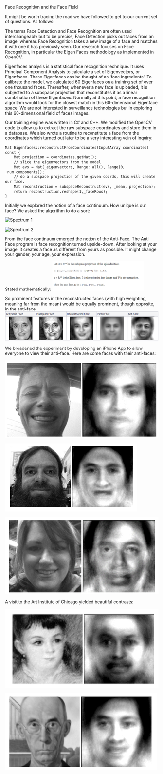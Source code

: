 Face Recognition and the Face Field   

It might be worth tracing the road we have followed to get to our current set of questions. As follows:   

The terms Face Detection and Face Recognition are often used interchangeably but to be precise, Face Detection picks out faces from an image, whereas Face Recognition takes a new image of a face and matches it with one it has previously seen. Our research focuses on Face Recognition, in particular the Eigen Faces methodology as implemented in OpenCV.   

Eigenfaces analysis is a statistical face recognition technique. It uses Principal Component Analysis to calculate a set of Eigenvectors, or Eigenfaces. These Eigenfaces can be thought of as 'face ingredients'. To calibrate the model, we calculated 60 Eigenfaces on a training set of over one thousand faces. Thereafter, whenever a new face is uploaded, it is subjected to a subspace projection that reconstitutes it as a linear combination of these Eigenfaces. Normally at this point, a face recognition algorithm would look for the closest match in this 60-dimensional Eigenface space. We are not interested in surveillance technologies but in exploring this 60-dimensional field of faces images.   

Our training engine was written in C# and C++. We modified the OpenCV code to allow us to extract the raw subspace coordinates and store them in a database. We also wrote a routine to reconstitute a face from the coordinates which turned out later to be a very interesting vein of inquiry:   

```
Mat Eigenfaces::reconstructFromCoordinates(InputArray coordinates) const {   
    Mat projection = coordinates.getMat();   
    // slice the eigenvectors from the model   
    Mat evs = Mat(_eigenvectors, Range::all(), Range(0, _num_components));  
    // do a subspace projection of the given coords, this will create our face. 
    Mat reconstruction = subspaceReconstruct(evs, _mean, projection);   
    return reconstruction.reshape(1,_faceRows);   
}   

```

Initially we explored the notion of a face continuum. How unique is our face? We asked the algorithm to do a sort:

![Spectrum 1](../project_images/spectrum1.jpg?raw=true)

![Spectrum 2](../project_images/Spectrum2.jpg?raw=true)

From the face continuum emerged the notion of the Anti-Face. The Anti Face program is face recognition turned upside-down. After looking at your image, it creates a face as different from yours as possible. It might change your gender, your age, your expression. 

Stated mathematically:
<img src="../project_images/math.png" style="width: 300px;"/>

So prominent features in the reconstructed faces (with high weighting, meaning far from the mean) would be equally prominent, though opposite, in the anti-face.
![Example](../project_images/gandhi.png?raw=true)

We broadened the experiment by developing an iPhone App to allow everyone to view their anti-face. Here are some faces with their anti-faces:

![antiface1](../project_images/MrsX.png?raw=true)

![antiface2](../project_images/bread.png?raw=true)

![antiface3](../project_images/MrsY.png?raw=true)

A visit to the Art Institute of Chicago yielded beautiful contrasts:

![antiface4](../project_images/RedRidingHood.png?raw=true)

![antiface5](../project_images/gothic.png?raw=true)
